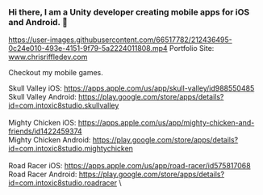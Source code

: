 ### Hi there, I am a Unity developer creating mobile apps for iOS and Android. 👋

https://user-images.githubusercontent.com/66517782/212436495-0c24e010-493e-4151-9f79-5a2224011808.mp4
Portfolio Site: www.chrisriffledev.com

Checkout my mobile games.

Skull Valley iOS:       https://apps.apple.com/us/app/skull-valley/id988550485 \
Skull Valley Android:   https://play.google.com/store/apps/details?id=com.intoxic8studio.skullvalley \
\
Mighty Chicken iOS:     https://apps.apple.com/us/app/mighty-chicken-and-friends/id1422459374 \
Mighty Chicken Android: https://play.google.com/store/apps/details?id=com.intoxic8studio.mightychicken \
\
Road Racer iOS:         https://apps.apple.com/us/app/road-racer/id575817068 \
Road Racer Android:     https://play.google.com/store/apps/details?id=com.intoxic8studio.roadracer \

<!--
**criffle629/criffle629** is a ✨ _special_ ✨ repository because its `README.md` (this file) appears on your GitHub profile.

Here are some ideas to get you started:

- 🔭 I’m currently working on ...
- 🌱 I’m currently learning ...
- 👯 I’m looking to collaborate on ...
- 🤔 I’m looking for help with ...
- 💬 Ask me about ...
- 📫 How to reach me: ...
- 😄 Pronouns: ...
- ⚡ Fun fact: ...
-->
